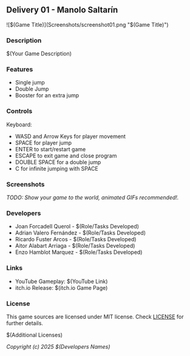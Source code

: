 ## Delivery 01 - Manolo Saltarín

![$(Game Title)](Screenshots/screenshot01.png "$(Game Title)")

### Description

$(Your Game Description) 

### Features

 - Single jump
 - Double Jump
 - Booster for an extra jump

### Controls

Keyboard:

 - WASD and Arrow Keys for player movement
 - SPACE for player jump
 - ENTER to start/restart game
 - ESCAPE to exit game and close program
 - DOUBLE SPACE for a double jump
 - C for infinite jumping with SPACE

### Screenshots

_TODO: Show your game to the world, animated GIFs recommended!._

### Developers

 - Joan Forcadell Querol - $(Role/Tasks Developed)
 - Adrian Valero Fernández - $(Role/Tasks Developed)
 - Ricardo Fuster Arcos - $(Role/Tasks Developed)
 - Aitor Alabart Arriaga - $(Role/Tasks Developed)
 - Enzo Hamblot Marquez - $(Role/Tasks Developed)


### Links

 - YouTube Gameplay: $(YouTube Link)
 - itch.io Release: $(itch.io Game Page)

### License

This game sources are licensed under MIT license. Check [LICENSE](LICENSE) for further details.

$(Additional Licenses)

*Copyright (c) 2025 $(Developers Names)*
